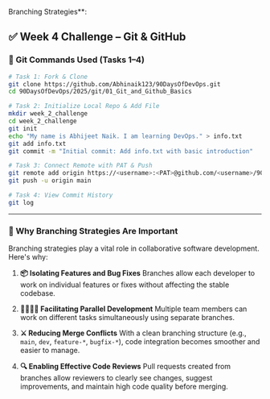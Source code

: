 Branching Strategies**:

## ✅ Week 4 Challenge – Git & GitHub

### 🔧 Git Commands Used (Tasks 1–4)

```bash
# Task 1: Fork & Clone
git clone https://github.com/Abhinaik123/90DaysOfDevOps.git
cd 90DaysOfDevOps/2025/git/01_Git_and_Github_Basics

# Task 2: Initialize Local Repo & Add File
mkdir week_2_challenge
cd week_2_challenge
git init
echo "My name is Abhijeet Naik. I am learning DevOps." > info.txt
git add info.txt
git commit -m "Initial commit: Add info.txt with basic introduction"

# Task 3: Connect Remote with PAT & Push
git remote add origin https://<username>:<PAT>@github.com/<username>/90DaysOfDevOps.git
git push -u origin main

# Task 4: View Commit History
git log
```

---

### 🌿 Why Branching Strategies Are Important

Branching strategies play a vital role in collaborative software development. Here's why:

1. **📦 Isolating Features and Bug Fixes**
   Branches allow each developer to work on individual features or fixes without affecting the stable codebase.

2. **👨‍👩‍👧‍👦 Facilitating Parallel Development**
   Multiple team members can work on different tasks simultaneously using separate branches.

3. **⚔️ Reducing Merge Conflicts**
   With a clean branching structure (e.g., `main`, `dev`, `feature-*`, `bugfix-*`), code integration becomes smoother and easier to manage.

4. **🔍 Enabling Effective Code Reviews**
   Pull requests created from branches allow reviewers to clearly see changes, suggest improvements, and maintain high code quality before merging.


